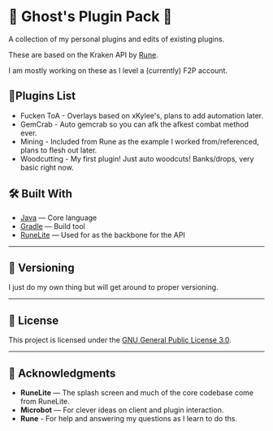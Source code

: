 # 👻 Ghost's Plugin Pack 👻

A collection of my personal plugins and edits of existing plugins.

These are based on the Kraken API by [Rune](https://github.com/cbartram/kraken-api).

I am mostly working on these as I level a (currently) F2P account.

## 🔌Plugins List

 * Fucken ToA - Overlays based on xKylee's, plans to add automation later.
 * GemCrab - Auto gemcrab so you can afk the afkest combat method ever.
 * Mining - Included from Rune as the example I worked from/referenced, plans to flesh out later.
 * Woodcutting - My first plugin! Just auto woodcuts! Banks/drops, very basic right now.

## 🛠 Built With

* [Java](https://www.java.org/) — Core language
* [Gradle](https://gradle.org/) — Build tool
* [RuneLite](https://runelite.net) — Used for as the backbone for the API

---

## 🔖 Versioning 

I just do my own thing but will get around to proper versioning.

---

## 📜 License

This project is licensed under the [GNU General Public License 3.0](LICENSE.md).

---

## 🙏 Acknowledgments

* **RuneLite** — The splash screen and much of the core codebase come from RuneLite.
* **Microbot** — For clever ideas on client and plugin interaction.
* **Rune** - For help and answering my questions as I learn to do ths.
